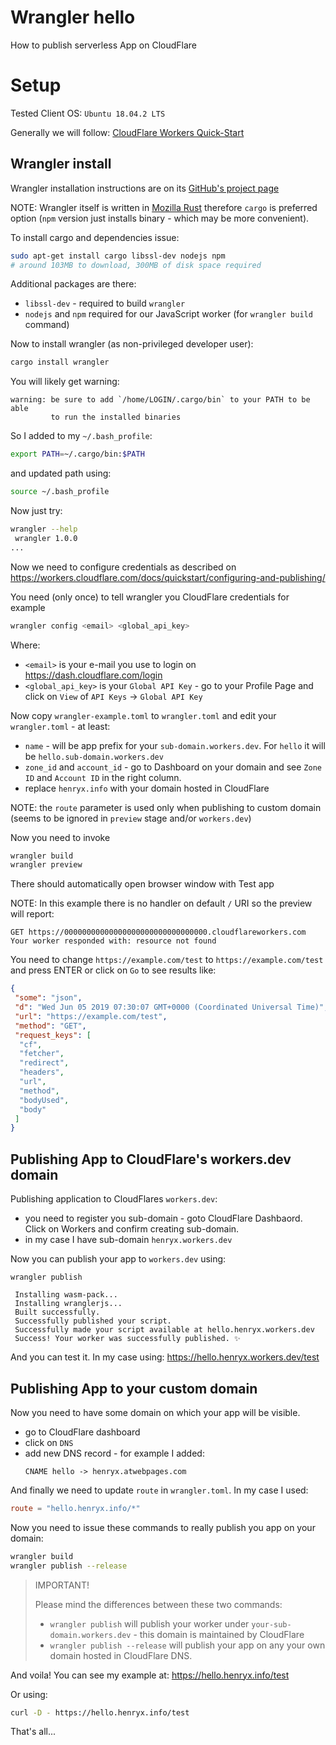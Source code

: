 # Wrangler hello

How to publish serverless App on CloudFlare

# Setup

Tested Client OS: `Ubuntu 18.04.2 LTS`

Generally we will follow: [CloudFlare Workers Quick-Start]

## Wrangler install

Wrangler installation instructions
are on its [GitHub's project page][Wrangler - GitHub project]

NOTE: Wrangler itself is written in [Mozilla Rust] therefore
`cargo` is preferred option (`npm` version just installs
binary - which may be more convenient).

To install cargo and dependencies issue:
```bash
sudo apt-get install cargo libssl-dev nodejs npm
# around 103MB to download, 300MB of disk space required
```
Additional packages are there:
* `libssl-dev`  - required to build `wrangler`
* `nodejs` and `npm` required for our JavaScript worker
  (for `wrangler build` command)


Now to install wrangler (as non-privileged developer user):
```bash
cargo install wrangler
```
You will likely get warning:
```
warning: be sure to add `/home/LOGIN/.cargo/bin` to your PATH to be able
         to run the installed binaries
```

So I added to my `~/.bash_profile`:
```bash
export PATH=~/.cargo/bin:$PATH
```
and updated path using:
```bash
source ~/.bash_profile
```

Now just try:
```bash
wrangler --help
 wrangler 1.0.0
...
```
Now we need to configure credentials as described
on https://workers.cloudflare.com/docs/quickstart/configuring-and-publishing/

You need (only once) to tell wrangler you CloudFlare credentials
for example
```bash
wrangler config <email> <global_api_key>
```

Where:
* `<email>` is your e-mail you use to login on https://dash.cloudflare.com/login
* `<global_api_key>` is your `Global API Key` - go to your
   Profile Page and click on `View` of `API Keys` -> `Global API Key`

Now copy `wrangler-example.toml` to `wrangler.toml` and edit
your `wrangler.toml` - at least:
* `name` - will be app prefix for your `sub-domain.workers.dev`.
  For `hello` it will be `hello.sub-domain.workers.dev`
* `zone_id` and `account_id` - go to Dashboard on your domain
  and see `Zone ID` and `Account ID` in the right column.
* replace `henryx.info` with your domain hosted in CloudFlare

NOTE: the `route` parameter is used only when publishing to custom domain
(seems to be ignored in `preview` stage and/or `workers.dev`)

Now you need to invoke
```bash
wrangler build
wrangler preview
```
There should automatically open browser window with Test app

NOTE: In this example there is no handler on default `/` URI
so the preview will report:
```
GET https://00000000000000000000000000000000.cloudflareworkers.com
Your worker responded with: resource not found
```
You need to change `https://example.com/test` to `https://example.com/test`
and press ENTER or click on `Go` to see results like:
```json
{
 "some": "json",
 "d": "Wed Jun 05 2019 07:30:07 GMT+0000 (Coordinated Universal Time)",
 "url": "https://example.com/test",
 "method": "GET",
 "request_keys": [
  "cf",
  "fetcher",
  "redirect",
  "headers",
  "url",
  "method",
  "bodyUsed",
  "body"
 ]
}
```

## Publishing App to CloudFlare's workers.dev domain

Publishing application to CloudFlares `workers.dev`:
* you need to register you sub-domain - goto CloudFlare
  Dashbaord. Click on Workers and confirm creating sub-domain.
* in my case I have sub-domain `henryx.workers.dev`

Now you can publish your app to `workers.dev` using:
```
wrangler publish

 Installing wasm-pack...
 Installing wranglerjs...
 Built successfully.
 Successfully published your script.
 Successfully made your script available at hello.henryx.workers.dev
 Success! Your worker was successfully published. ✨
```

And you can test it. In my case using: https://hello.henryx.workers.dev/test


## Publishing App to your custom domain

Now you need to have some domain on which your app will be visible.
* go to CloudFlare dashboard
* click on `DNS`
* add new DNS record - for example I added:
  ```
  CNAME hello -> henryx.atwebpages.com
  ```

And finally we need to update `route` in `wrangler.toml`. In my
case I used:
```toml
route = "hello.henryx.info/*"
```

Now you need to issue these commands to really publish
you app on your domain:
```bash
wrangler build
wrangler publish --release
```

> IMPORTANT!
>
> Please mind the differences between these two commands:
>
> * `wrangler publish` will publish your worker
>   under `your-sub-domain.workers.dev` - this domain
>   is maintained by CloudFlare
> * `wrangler publish --release` will publish your app
>   on any your own domain hosted in CloudFlare DNS.

And voila! You can see my example
at: https://hello.henryx.info/test

Or using:
```bash
curl -D - https://hello.henryx.info/test
```

That's all...

[Mozilla Rust]: https://research.mozilla.org/rust/
[Wrangler - GitHub project]: https://github.com/cloudflare/wrangler
[CloudFlare Workers Quick-Start]: https://workers.cloudflare.com/docs/quickstart/cli-setup/


